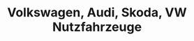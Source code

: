 ---
title: "Volkswagen, Audi, Skoda, VW Nutzfahrzeuge"
url: /ebensee/volkswagen-audi-skoda-vw-nutzfahrzeuge/
shop: Autowerkstatt
---